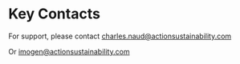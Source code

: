 # Key Contacts

For support, please contact charles.naud@actionsustainability.com

Or imogen@actionsustainability.com
